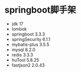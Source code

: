 # springboot脚手架

- jdk 17
- lombok
- springboot 3.3.3
- springSecurity 6.1.1
- mybatis-plus 3.5.5
- mysql 8.2.0
- redis 3.3.3
- huTool 5.8.25
- fastjson2 2.0.43